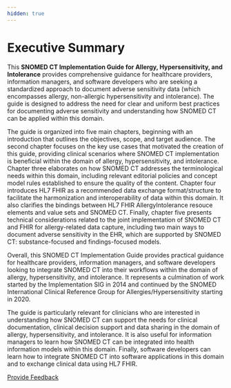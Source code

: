```yaml
---
hidden: true
---
```


# Executive Summary

This **SNOMED CT Implementation Guide for Allergy, Hypersensitivity, and Intolerance** provides comprehensive guidance for healthcare providers, information managers, and software developers who are seeking a standardized approach to document adverse sensitivity data (which encompasses allergy, non-allergic hypersensitivity and intolerance). The guide is designed to address the need for clear and uniform best practices for documenting adverse sensitivity and understanding how SNOMED CT can be applied within this domain.

The guide is organized into five main chapters, beginning with an introduction that outlines the objectives, scope, and target audience. The second chapter focuses on the key use cases that motivated the creation of this guide, providing clinical scenarios where SNOMED CT implementation is beneficial within the domain of allergy, hypersensitivity, and intolerance.\
Chapter three elaborates on how SNOMED CT addresses the terminological needs within this domain, including relevant editorial policies and concept model rules established to ensure the quality of the content. Chapter four introduces HL7 FHIR as a recommended data exchange format/structure to facilitate the harmonization and interoperability of data within this domain. It also clarifies the bindings between HL7 FHIR AllergyIntolerance resouce elements and value sets and SNOMED CT. Finally, chapter five presents technical considerations related to the joint implementation of SNOMED CT and FHIR for allergy-related data capture, including two main ways to document adverse sensitivity in the EHR, which are supported by SNOMED CT: substance-focused and findings-focused models.

Overall, this SNOMED CT Implementation Guide provides practical guidance for healthcare providers, information managers, and software developers looking to integrate SNOMED CT into their workflows within the domain of allergy, hypersensitivity, and intolerance. It represents a culmination of work started by the Implementation SIG in 2014 and continued by the SNOMED International Clinical Reference Group for Allergies/Hypersensitivity starting in 2020.

The guide is particularly relevant for clinicians who are interested in understanding how SNOMED CT can support the needs for clinical documentation, clinical decision support and data sharing in the domain of allergy, hypersensitivity, and intolerance. It is also useful for information managers to learn how SNOMED CT can be integrated into health information models within this domain. Finally, software developers can learn how to integrate SNOMED CT into software applications in this domain and to exchange clinical data using HL7 FHIR.






<a href="https://docs.google.com/forms/d/e/1FAIpQLScTmbZIf0UEQwYDkY27EEWBkaiYkHSbR0_9DmFrMLXoQLyL7Q/viewform?usp=pp_url&entry.1767247133=Allergy+IG&entry.670899847=Executive%20Summary" class="button primary">Provide Feedback</a>
